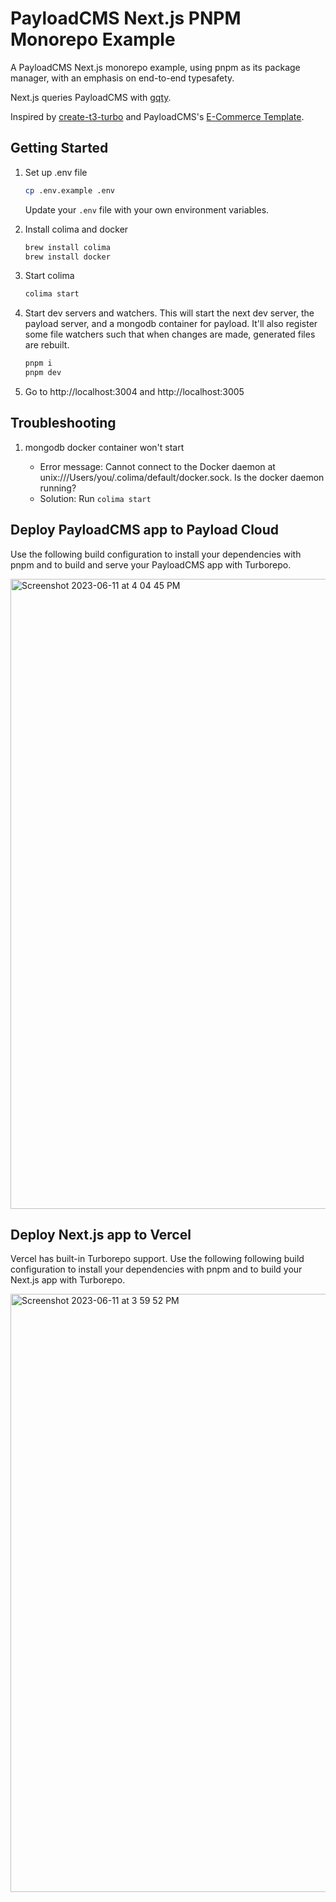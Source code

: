 # PayloadCMS Next.js PNPM Monorepo Example

A PayloadCMS Next.js monorepo example, using pnpm as its package manager, with an emphasis on end-to-end typesafety.

Next.js queries PayloadCMS with [gqty](https://gqty.dev/).

Inspired by [create-t3-turbo](https://github.com/t3-oss/create-t3-turbo) and PayloadCMS's [E-Commerce Template](https://github.com/payloadcms/template-ecommerce).

## Getting Started

1. Set up .env file

   ```sh
   cp .env.example .env
   ```

   Update your `.env` file with your own environment variables.

1. Install colima and docker

   ```sh
   brew install colima
   brew install docker
   ```

1. Start colima

   ```sh
   colima start
   ```

1. Start dev servers and watchers. This will start the next dev server, the payload server, and a mongodb container for payload. It'll also register some file watchers such that when changes are made, generated files are rebuilt.

   ```sh
   pnpm i
   pnpm dev
   ```

1. Go to http://localhost:3004 and http://localhost:3005

## Troubleshooting

1. mongodb docker container won't start

   - Error message: Cannot connect to the Docker daemon at unix:///Users/you/.colima/default/docker.sock. Is the docker daemon running?
   - Solution: Run `colima start`

## Deploy PayloadCMS app to Payload Cloud

Use the following build configuration to install your dependencies with pnpm and to build and serve your PayloadCMS app with Turborepo.

<img width="1008" alt="Screenshot 2023-06-11 at 4 04 45 PM" src="https://github.com/mattddean/payloadcms-nextjs-pnpm-monorepo/assets/29106809/d3923953-3e7a-476c-bb26-d78febc98c63">

## Deploy Next.js app to Vercel

Vercel has built-in Turborepo support. Use the following following build configuration to install your dependencies with pnpm and to build your Next.js app with Turborepo.

<img width="957" alt="Screenshot 2023-06-11 at 3 59 52 PM" src="https://github.com/mattddean/payloadcms-nextjs-pnpm-monorepo/assets/29106809/f1cfc335-d444-4c01-9c38-dc32d36fccc6">
